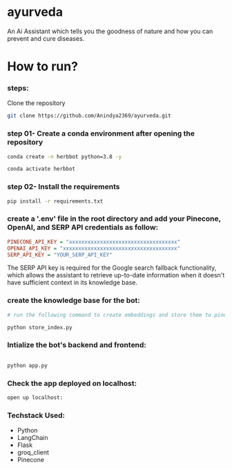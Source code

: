 # ayurveda
An Ai Assistant which tells you the goodness of nature and how you can prevent and cure diseases.


# How to run?
### steps:

Clone the repository


```bash
git clone https://github.com/Anindya2369/ayurveda.git
```

### step 01- Create a conda environment after opening the repository

```bash
conda create -n herbbot python=3.8 -y
```
```bash 
conda activate herbbot
```


### step 02-  Install the requirements

```bash
pip install -r requirements.txt
```
### create a '.env' file in the root directory and add your Pinecone, OpenAI, and SERP API credentials as follow:

```ini
PINECONE_API_KEY = "xxxxxxxxxxxxxxxxxxxxxxxxxxxxxxxxxxx"
OPENAI_API_KEY = "xxxxxxxxxxxxxxxxxxxxxxxxxxxxxxxxxxxxx"
SERP_API_KEY = "YOUR_SERP_API_KEY"
```

The SERP API key is required for the Google search fallback functionality, which allows the assistant to retrieve up-to-date information when it doesn't have sufficient context in its knowledge base.

### create the knowledge base for the bot:

```bash
# run the following command to create embeddings and store them to pinecone.

python store_index.py
```

### Intialize the bot's backend and frontend:

```bash

python app.py
```

### Check the app deployed on localhost:

```bash
open up localhost:
```

### Techstack Used:

- Python
- LangChain
- Flask
- groq_client
- Pinecone
